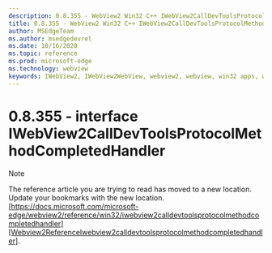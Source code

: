 ```yaml
---
description: 0.8.355 - WebView2 Win32 C++ IWebView2CallDevToolsProtocolMethodCompletedHandler
title: 0.8.355 - WebView2 Win32 C++ IWebView2CallDevToolsProtocolMethodCompletedHandler
author: MSEdgeTeam
ms.author: msedgedevrel
ms.date: 10/16/2020
ms.topic: reference
ms.prod: microsoft-edge
ms.technology: webview
keywords: IWebView2, IWebView2WebView, webview2, webview, win32 apps, win32, edge
---
```


# 0.8.355 - interface IWebView2CallDevToolsProtocolMethodCompletedHandler 

> [!NOTE]
> The reference article you are trying to read has moved to a new location.  
> Update your bookmarks with the new location.  
> [https://docs.microsoft.com/microsoft-edge/webview2/reference/win32/iwebview2calldevtoolsprotocolmethodcompletedhandler][Webview2ReferenceIwebview2calldevtoolsprotocolmethodcompletedhandler].  

[Webview2ReferenceIwebview2calldevtoolsprotocolmethodcompletedhandler]: /microsoft-edge/webview2/reference/win32/iwebview2calldevtoolsprotocolmethodcompletedhandler "interface IWebView2CallDevToolsProtocolMethodCompletedHandler | Microsoft Docs"
